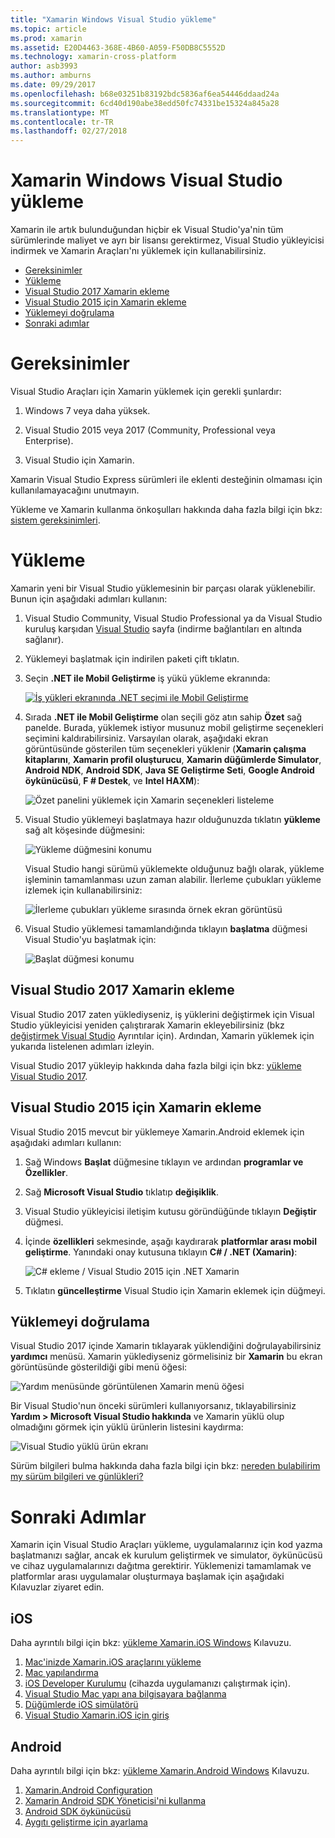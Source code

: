 ```yaml
---
title: "Xamarin Windows Visual Studio yükleme"
ms.topic: article
ms.prod: xamarin
ms.assetid: E20D4463-368E-4B60-A059-F50DB8C5552D
ms.technology: xamarin-cross-platform
author: asb3993
ms.author: amburns
ms.date: 09/29/2017
ms.openlocfilehash: b68e03251b83192bdc5836af6ea54446ddaad24a
ms.sourcegitcommit: 6cd40d190abe38edd50fc74331be15324a845a28
ms.translationtype: MT
ms.contentlocale: tr-TR
ms.lasthandoff: 02/27/2018
---
```

# <a name="installing-xamarin-in-visual-studio-on-windows"></a>Xamarin Windows Visual Studio yükleme

Xamarin ile artık bulunduğundan hiçbir ek Visual Studio'ya'nin tüm sürümlerinde maliyet ve ayrı bir lisansı gerektirmez, Visual Studio yükleyicisi indirmek ve Xamarin Araçları'nı yüklemek için kullanabilirsiniz.

-   [Gereksinimler](#requirements)
-   [Yükleme](#installation)
-   [Visual Studio 2017 Xamarin ekleme](#vs2017)
-   [Visual Studio 2015 için Xamarin ekleme](#vs2015)
-   [Yüklemeyi doğrulama](#verifying)
-   [Sonraki adımlar](#nextsteps)


<a name="requirements" />

# <a name="requirements"></a>Gereksinimler

Visual Studio Araçları için Xamarin yüklemek için gerekli şunlardır:

1. Windows 7 veya daha yüksek.

2. Visual Studio 2015 veya 2017 (Community, Professional veya Enterprise).

3. Visual Studio için Xamarin.

Xamarin Visual Studio Express sürümleri ile eklenti desteğinin olmaması için kullanılamayacağını unutmayın.

Yükleme ve Xamarin kullanma önkoşulları hakkında daha fazla bilgi için bkz: [sistem gereksinimleri](~/cross-platform/get-started/requirements.md).


<a name="installation" />

# <a name="installation"></a>Yükleme

Xamarin yeni bir Visual Studio yüklemesinin bir parçası olarak yüklenebilir.
Bunun için aşağıdaki adımları kullanın:

1. Visual Studio Community, Visual Studio Professional ya da Visual Studio kuruluş karşıdan [Visual Studio](https://www.visualstudio.com/vs/) sayfa (indirme bağlantıları en altında sağlanır).

2. Yüklemeyi başlatmak için indirilen paketi çift tıklatın.

3. Seçin **.NET ile Mobil Geliştirme** iş yükü yükleme ekranında: 

    [![İş yükleri ekranında .NET seçimi ile Mobil Geliştirme](windows-images/01-mobile-dev-workload-sml.png)](windows-images/01-mobile-dev-workload.png)

4. Sırada **.NET ile Mobil Geliştirme** olan seçili göz atın sahip **Özet** sağ panelde. Burada, yüklemek istiyor musunuz mobil geliştirme seçenekleri seçimini kaldırabilirsiniz. Varsayılan olarak, aşağıdaki ekran görüntüsünde gösterilen tüm seçenekleri yüklenir (**Xamarin çalışma kitaplarını**, **Xamarin profil oluşturucu**, **Xamarin düğümlerde Simulator**,  **Android NDK**, **Android SDK**, **Java SE Geliştirme Seti**, **Google Android öykünücüsü**, **F # Destek**, ve **Intel HAXM**):

    ![Özet panelini yüklemek için Xamarin seçenekleri listeleme](windows-images/02-summary.png)

5. Visual Studio yüklemeyi başlatmaya hazır olduğunuzda tıklatın **yükleme** sağ alt köşesinde düğmesini:

    ![Yükleme düğmesini konumu](windows-images/03-click-install.png)

   Visual Studio hangi sürümü yüklemekte olduğunuz bağlı olarak, yükleme işleminin tamamlanması uzun zaman alabilir. İlerleme çubukları yükleme izlemek için kullanabilirsiniz:

    ![İlerleme çubukları yükleme sırasında örnek ekran görüntüsü](windows-images/04-progress-bars.png)

6. Visual Studio yüklemesi tamamlandığında tıklayın **başlatma** düğmesi Visual Studio'yu başlatmak için:

    ![Başlat düğmesi konumu](windows-images/05-launch.png)


<a name="vs2017" />

## <a name="adding-xamarin-to-visual-studio-2017"></a>Visual Studio 2017 Xamarin ekleme

Visual Studio 2017 zaten yüklediyseniz, iş yüklerini değiştirmek için Visual Studio yükleyicisi yeniden çalıştırarak Xamarin ekleyebilirsiniz (bkz [değiştirmek Visual Studio](https://docs.microsoft.com/visualstudio/install/modify-visual-studio) Ayrıntılar için). Ardından, Xamarin yüklemek için yukarıda listelenen adımları izleyin.

Visual Studio 2017 yükleyip hakkında daha fazla bilgi için bkz: [yükleme Visual Studio 2017](https://docs.microsoft.com/visualstudio/install/install-visual-studio).


<a name="vs2015" />

## <a name="adding-xamarin-to-visual-studio-2015"></a>Visual Studio 2015 için Xamarin ekleme

Visual Studio 2015 mevcut bir yüklemeye Xamarin.Android eklemek için aşağıdaki adımları kullanın:

1. Sağ Windows **Başlat** düğmesine tıklayın ve ardından **programlar ve Özellikler**.

2. Sağ **Microsoft Visual Studio** tıklatıp **değişiklik**.

3. Visual Studio yükleyicisi iletişim kutusu göründüğünde tıklayın **Değiştir** düğmesi.

4. İçinde **özellikleri** sekmesinde, aşağı kaydırarak **platformlar arası mobil geliştirme**. Yanındaki onay kutusuna tıklayın **C# / .NET (Xamarin)**:

    ![C# ekleme / Visual Studio 2015 için .NET Xamarin](windows-images/06-add-xamarin.png)

5. Tıklatın **güncelleştirme** Visual Studio için Xamarin eklemek için düğmeyi.


<a name="verifying" />

## <a name="verifying-installation"></a>Yüklemeyi doğrulama

Visual Studio 2017 içinde Xamarin tıklayarak yüklendiğini doğrulayabilirsiniz **yardımcı** menüsü. Xamarin yüklediyseniz görmelisiniz bir **Xamarin** bu ekran görüntüsünde gösterildiği gibi menü öğesi:

![Yardım menüsünde görüntülenen Xamarin menü öğesi](windows-images/12-xamarin-menu-item.png)

Bir Visual Studio'nun önceki sürümleri kullanıyorsanız, tıklayabilirsiniz **Yardım > Microsoft Visual Studio hakkında** ve Xamarin yüklü olup olmadığını görmek için yüklü ürünlerin listesini kaydırma:

![Visual Studio yüklü ürün ekranı](windows-images/13-xamarin-is-installed.png)

Sürüm bilgileri bulma hakkında daha fazla bilgi için bkz: [nereden bulabilirim my sürüm bilgileri ve günlükleri?](~/cross-platform/troubleshooting/questions/version-logs.md)

<a name="nextsteps" />

# <a name="next-steps"></a>Sonraki Adımlar

Xamarin için Visual Studio Araçları yükleme, uygulamalarınız için kod yazma başlatmanızı sağlar, ancak ek kurulum geliştirmek ve simulator, öykünücüsü ve cihaz uygulamalarınızı dağıtma gerektirir. Yüklemenizi tamamlamak ve platformlar arası uygulamalar oluşturmaya başlamak için aşağıdaki Kılavuzlar ziyaret edin.

## <a name="ios"></a>iOS

Daha ayrıntılı bilgi için bkz: [yükleme Xamarin.iOS Windows](~/ios/get-started/installation/windows/index.md) Kılavuzu. 

1. [Mac'inizde Xamarin.iOS araçlarını yükleme](~/ios/get-started/installation/windows/index.md#installation)
2. [Mac yapılandırma](~/ios/get-started/installation/windows/index.md#configuration)
3. [iOS Developer Kurulumu](~/ios/get-started/installation/windows/index.md#developersetup) (cihazda uygulamanızı çalıştırmak için).
4. [Visual Studio Mac yapı ana bilgisayara bağlanma](~/ios/get-started/installation/windows/index.md#connectingtomac)
5. [Düğümlerde iOS simülatörü](~/tools/ios-simulator.md)
6. [Visual Studio Xamarin.iOS için giriş](~/ios/get-started/installation/windows/introduction-to-xamarin-ios-for-visual-studio.md)

## <a name="android"></a>Android

Daha ayrıntılı bilgi için bkz: [yükleme Xamarin.Android Windows](~/android/get-started/installation/windows.md) Kılavuzu.

1. [Xamarin.Android Configuration](~/android/get-started/installation/windows.md#configuration)
2. [Xamarin Android SDK Yöneticisi'ni kullanma](~/android/get-started/installation/android-sdk.md?ide=vs)
3. [Android SDK öykünücüsü](~/android/get-started/installation/android-emulator/index.md)
4. [Aygıtı geliştirme için ayarlama](~/android/get-started/installation/set-up-device-for-development.md)
